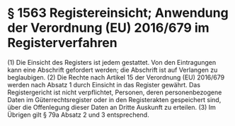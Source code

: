# § 1563 Registereinsicht; Anwendung der Verordnung (EU) 2016/679 im Registerverfahren
(1) Die Einsicht des Registers ist jedem gestattet. Von den Eintragungen kann eine Abschrift gefordert werden; die Abschrift ist auf Verlangen zu beglaubigen.
(2) Die Rechte nach Artikel 15 der Verordnung (EU) 2016/679 werden nach Absatz 1 durch Einsicht in das Register gewährt. Das Registergericht ist nicht verpflichtet, Personen, deren personenbezogene Daten im Güterrechtsregister oder in den Registerakten gespeichert sind, über die Offenlegung dieser Daten an Dritte Auskunft zu erteilen.
(3) Im Übrigen gilt § 79a Absatz 2 und 3 entsprechend.